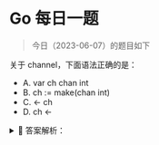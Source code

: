 # Go 每日一题

> 今日（2023-06-07）的题目如下

关于 channel，下面语法正确的是：

- A. var ch chan int
- B. ch := make(chan int)
- C. <- ch
- D. ch <-


<details>
<summary style="cursor: pointer">🔑 答案解析：</summary>
<div>

参考答案及解析：ABC。

A、B 都是声明 channel；C 读取 channel；写 channel 是必须带上值，所以 D 错误。


</div>
</details>

